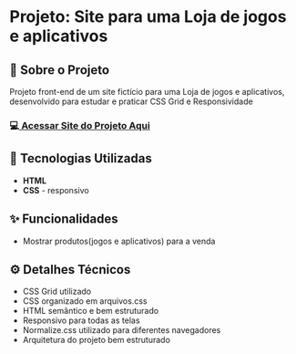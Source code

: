 <h1>Projeto: Site para uma Loja de jogos e aplicativos</h1>

<h2>📌 Sobre o Projeto</h2>
<p>Projeto front-end de um site fictício para uma Loja de jogos e aplicativos, desenvolvido para estudar e praticar CSS Grid e Responsividade</p>

<h3>💻<a href="https://deangelleses.github.io/loja_ficticia_de_jogos_e_apps-HTML-CSS/" target="_blank"> Acessar Site do Projeto Aqui</a></h3>

<h2>🚀 Tecnologias Utilizadas</h2>
<ul>
  <li><b>HTML</b></li>
  <li><b>CSS</b> - responsivo</li>
</ul>

<h2>✨ Funcionalidades</h2>
<ul>
  <li>Mostrar produtos(jogos e aplicativos) para a venda</li>
</ul>

<h2>⚙️ Detalhes Técnicos</h2>
<ul>
  <li>CSS Grid utilizado</li>
  <li>CSS organizado em arquivos.css</li>
  <li>HTML semântico e bem estruturado</li>
  <li>Responsivo para todas as telas</li>
  <li>Normalize.css utilizado para diferentes navegadores</li>
  <li>Arquitetura do projeto bem estruturado</li>
</ul>
